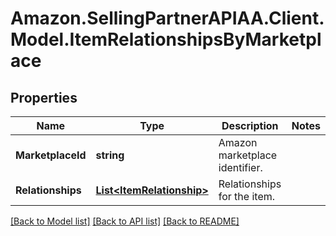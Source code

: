 # Amazon.SellingPartnerAPIAA.Client.Model.ItemRelationshipsByMarketplace
## Properties

Name | Type | Description | Notes
------------ | ------------- | ------------- | -------------
**MarketplaceId** | **string** | Amazon marketplace identifier. | 
**Relationships** | [**List&lt;ItemRelationship&gt;**](ItemRelationship.md) | Relationships for the item. | 

[[Back to Model list]](../README.md#documentation-for-models) [[Back to API list]](../README.md#documentation-for-api-endpoints) [[Back to README]](../README.md)

